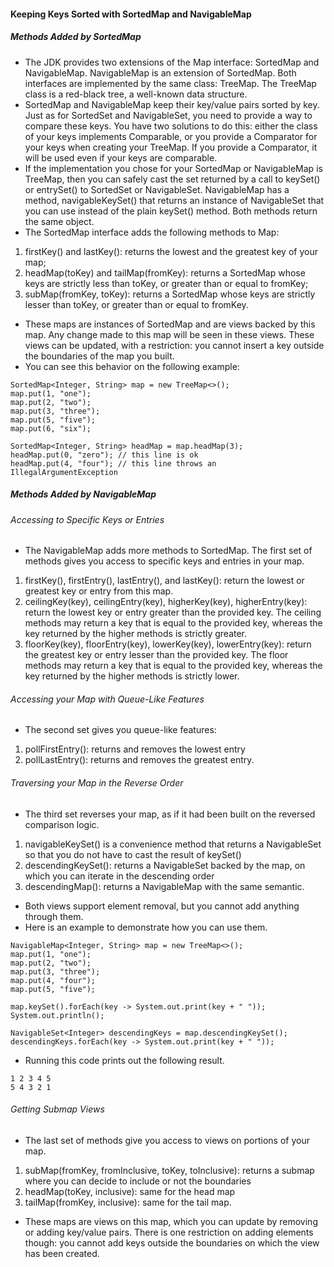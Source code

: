 #### Keeping Keys Sorted with SortedMap and NavigableMap
##### Methods Added by SortedMap
* The JDK provides two extensions of the Map interface: SortedMap and NavigableMap. NavigableMap is an extension of SortedMap. Both interfaces are implemented by the same class: TreeMap. The TreeMap class is a red-black tree, a well-known data structure. 
* SortedMap and NavigableMap keep their key/value pairs sorted by key. Just as for SortedSet and NavigableSet, you need to provide a way to compare these keys. You have two solutions to do this: either the class of your keys implements Comparable, or you provide a Comparator for your keys when creating your TreeMap. If you provide a Comparator, it will be used even if your keys are comparable. 
* If the implementation you chose for your SortedMap or NavigableMap is TreeMap, then you can safely cast the set returned by a call to keySet() or entrySet() to SortedSet or NavigableSet. NavigableMap has a method, navigableKeySet() that returns an instance of NavigableSet that you can use instead of the plain keySet() method. Both methods return the same object. 
* The SortedMap interface adds the following methods to Map:
1. firstKey() and lastKey(): returns the lowest and the greatest key of your map; 
2. headMap(toKey) and tailMap(fromKey): returns a SortedMap whose keys are strictly less than toKey, or greater than or equal to fromKey; 
3. subMap(fromKey, toKey): returns a SortedMap whose keys are strictly lesser than toKey, or greater than or equal to fromKey.
* These maps are instances of SortedMap and are views backed by this map. Any change made to this map will be seen in these views. These views can be updated, with a restriction: you cannot insert a key outside the boundaries of the map you built. 
* You can see this behavior on the following example:
```
SortedMap<Integer, String> map = new TreeMap<>();
map.put(1, "one");
map.put(2, "two");
map.put(3, "three");
map.put(5, "five");
map.put(6, "six");

SortedMap<Integer, String> headMap = map.headMap(3);
headMap.put(0, "zero"); // this line is ok
headMap.put(4, "four"); // this line throws an IllegalArgumentException
```
##### Methods Added by NavigableMap
###### Accessing to Specific Keys or Entries
* The NavigableMap adds more methods to SortedMap. The first set of methods gives you access to specific keys and entries in your map.
1. firstKey(), firstEntry(), lastEntry(), and lastKey(): return the lowest or greatest key or entry from this map. 
2. ceilingKey(key), ceilingEntry(key), higherKey(key), higherEntry(key): return the lowest key or entry greater than the provided key. The ceiling methods may return a key that is equal to the provided key, whereas the key returned by the higher methods is strictly greater. 
3. floorKey(key), floorEntry(key), lowerKey(key), lowerEntry(key): return the greatest key or entry lesser than the provided key. The floor methods may return a key that is equal to the provided key, whereas the key returned by the higher methods is strictly lower.
###### Accessing your Map with Queue-Like Features
* The second set gives you queue-like features:
1. pollFirstEntry(): returns and removes the lowest entry 
2. pollLastEntry(): returns and removes the greatest entry.
###### Traversing your Map in the Reverse Order
* The third set reverses your map, as if it had been built on the reversed comparison logic.
1. navigableKeySet() is a convenience method that returns a NavigableSet so that you do not have to cast the result of keySet() 
2. descendingKeySet(): returns a NavigableSet backed by the map, on which you can iterate in the descending order 
3. descendingMap(): returns a NavigableMap with the same semantic.
* Both views support element removal, but you cannot add anything through them. 
* Here is an example to demonstrate how you can use them.
```
NavigableMap<Integer, String> map = new TreeMap<>();
map.put(1, "one");
map.put(2, "two");
map.put(3, "three");
map.put(4, "four");
map.put(5, "five");

map.keySet().forEach(key -> System.out.print(key + " "));
System.out.println();

NavigableSet<Integer> descendingKeys = map.descendingKeySet();
descendingKeys.forEach(key -> System.out.print(key + " "));
```
* Running this code prints out the following result.
```
1 2 3 4 5
5 4 3 2 1
```
###### Getting Submap Views
* The last set of methods give you access to views on portions of your map.
1. subMap(fromKey, fromInclusive, toKey, toInclusive): returns a submap where you can decide to include or not the boundaries 
2. headMap(toKey, inclusive): same for the head map 
3. tailMap(fromKey, inclusive): same for the tail map.
* These maps are views on this map, which you can update by removing or adding key/value pairs. There is one restriction on adding elements though: you cannot add keys outside the boundaries on which the view has been created.
